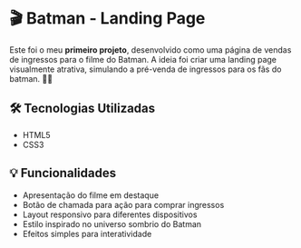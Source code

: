 # 🎬 Batman - Landing Page

Este foi o meu **primeiro projeto**, desenvolvido como uma página de vendas de ingressos para o filme do Batman. A ideia foi criar uma landing page  visualmente atrativa, simulando a pré-venda de ingressos para os fãs do batman. 🦇💥

## 🛠 Tecnologias Utilizadas

- HTML5
- CSS3

## 💡 Funcionalidades

- Apresentação do filme em destaque
- Botão de chamada para ação para comprar ingressos
- Layout responsivo para diferentes dispositivos
- Estilo inspirado no universo sombrio do Batman
- Efeitos simples  para interatividade



